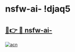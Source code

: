 # nsfw-ai- !djaq5

# <h2><a href="https://r8jpvw.esa.edu.pl?title=nsfw-ai-&ref=djaq5">🔗👉 🔴 nsfw-ai-</a></h2>

[![acn](https://github.com/user-attachments/assets/0f9c940e-d8b0-45ae-aac7-cd30a18b3e1c)](https://r8jpvw.esa.edu.pl?title=nsfw-ai-&ref=djaq5)

